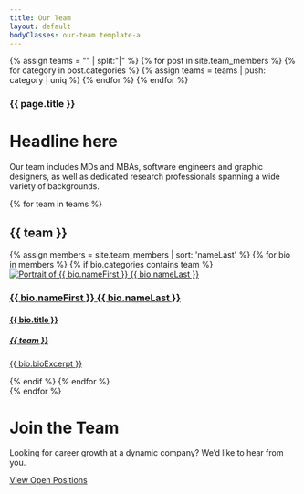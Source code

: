 ```yaml
---
title: Our Team
layout: default
bodyClasses: our-team template-a
---
```


<!-- create categories array-->
{% assign teams = "" | split:"|" %}
{% for post in site.team_members %}
    {% for category in post.categories %}
        {% assign teams = teams | push: category | uniq %}
    {% endfor %}
{% endfor %}

<div class="page-header centered">
    <div class="site-wrapper">
        <div class="header-text">
            <h3 class="subtitle">{{ page.title }}</h3>
            <h1 class="title">Headline here</h1>
            <p>Our team includes MDs and MBAs, software engineers and graphic designers, as well as dedicated research professionals spanning a wide variety of backgrounds.</p>
        </div>
    </div>
</div>

{% for team in teams %}
<div class="section padded">
    <div class="site-wrapper">
        <h2 class="section-label">{{ team }}</h2>
        <div class="bio-grid">
            {% assign members = site.team_members | sort: 'nameLast' %}
            {% for bio in members %}
                {% if bio.categories contains team %}
                    <a href="{{ bio.url }}" class="bio col-sm-1-2 col-xl-1-3">
                        <div class="bio-image">
                            <img src="{{ bio.imageUrl }}" alt="Portrait of {{ bio.nameFirst }} {{ bio.nameLast }}">
                        </div>
                        <div class="bio-text">
                            <h3 class="bio-name">{{ bio.nameFirst }} {{ bio.nameLast }}</h3>
                            <h4 class="bio-title">{{ bio.title }}</h4>
                            <h5 class="bio-department">{{ team }}</h5>
                            <p class="bio-excerpt">{{ bio.bioExcerpt }}</p>
                        </div>
                    </a>
                {% endif %}
            {% endfor %}
        </div>
    </div>
</div>    
{% endfor %}

<div class="section showcase-section -gold">
    <div class="section-background" style="background-image:url('/dist/images/toa-heftiba-644511-unsplash.jpg');"></div>
    <div class="-inner grid">
        <div class="section-content">        
            <h1 class="block-title">Join the Team</h1>
            <p>Looking for career growth at a dynamic company? We’d like to hear from you.</p>
            <p class="block-cta"><a href="/about/careers" class="button">View Open Positions</a></p>
        </div>
    </div>
</div>